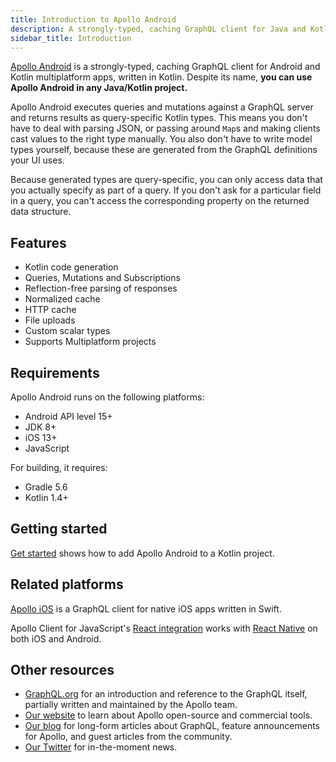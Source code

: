 ```yaml
---
title: Introduction to Apollo Android
description: A strongly-typed, caching GraphQL client for Java and Kotlin multiplatform
sidebar_title: Introduction
---
```


[Apollo Android](https://github.com/apollographql/apollo-android) is a strongly-typed, caching GraphQL client for Android and Kotlin
multiplatform apps, written in Kotlin. Despite its name, **you can use Apollo Android in any Java/Kotlin project.**

Apollo Android executes queries and mutations against a GraphQL server and returns results as query-specific Kotlin types. This means you
don't have to deal with parsing JSON, or passing around `Map`s and making clients cast values to the right type manually. You also don't
have to write model types yourself, because these are generated from the GraphQL definitions your UI uses.

Because generated types are query-specific, you can only access data that you actually specify as part of a query. If you don't ask for a particular field in a query, you can't access the corresponding property on the returned data structure.

## Features

* Kotlin code generation
* Queries, Mutations and Subscriptions
* Reflection-free parsing of responses
* Normalized cache
* HTTP cache
* File uploads
* Custom scalar types
* Supports Multiplatform projects

## Requirements

Apollo Android runs on the following platforms:

* Android API level 15+
* JDK 8+
* iOS 13+
* JavaScript

For building, it requires:

* Gradle 5.6
* Kotlin 1.4+

## Getting started

[Get started](get-started) shows how to add Apollo Android to a Kotlin project.

## Related platforms

[Apollo iOS](https://github.com/apollographql/apollo-ios) is a GraphQL client for native iOS apps written in Swift.

Apollo Client for JavaScript's [React integration](https://apollographql.com/docs/react) works with [React Native](https://facebook.github.io/react-native/) on both iOS and Android.

## Other resources

- [GraphQL.org](http://graphql.org) for an introduction and reference to the GraphQL itself, partially written and maintained by the Apollo team.
- [Our website](http://www.apollographql.com/) to learn about Apollo open-source and commercial tools.
- [Our blog](https://www.apollographql.com/blog/) for long-form articles about GraphQL, feature announcements for Apollo, and guest articles from the community.
- [Our Twitter](https://twitter.com/apollographql) for in-the-moment news.
